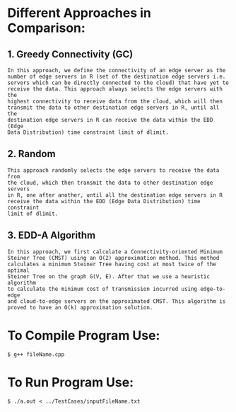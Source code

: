 # Different Approaches in Comparison:
## 1. Greedy Connectivity (GC) 
	In this approach, we define the connectivity of an edge server as the
	number of edge servers in R (set of the destination edge servers i.e.
	servers which can be directly connected to the cloud) that have yet to
	receive the data. This approach always selects the edge servers with the
	highest connectivity to receive data from the cloud, which will then
	transmit the data to other destination edge servers in R, until all the 
	destination edge servers in R can receive the data within the EDD (Edge
	Data Distribution) time constraint limit of dlimit.

## 2. Random 
	This approach randomly selects the edge servers to receive the data from
	the cloud, which then transmit the data to other destination edge servers
	in R, one after another, until all the destination edge servers in R
	receive the data within the EDD (Edge Data Distribution) time constraint
	limit of dlimit.

## 3. EDD-A Algorithm
	In this approach, we first calculate a Connectivity-oriented Minimum
	Steiner Tree (CMST) using an O(2) approximation method. This method
	calculates a minimum Steiner Tree having cost at most twice of the optimal
	Steiner Tree on the graph G(V, E). After that we use a heuristic algorithm
	to calculate the minimum cost of transmission incurred using edge-to-edge
	and cloud-to-edge servers on the approximated CMST. This algorithm is
	proved to have an O(k) approximation solution.

# To Compile Program Use:
	$ g++ fileName.cpp

# To Run Program Use:
	$ ./a.out < ../TestCases/inputFileName.txt 

